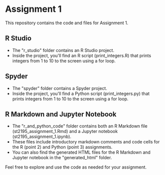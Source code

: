 # Assignment 1

This repository contains the code and files for Assignment 1.

## R Studio

- The "r_studio" folder contains an R Studio project.
- Inside the project, you'll find an R script (print_integers.R) that prints integers from 1 to 10 to the screen using a for loop.

## Spyder

- The "spyder" folder contains a Spyder project.
- Inside the project, you'll find a Python script (print_integers.py) that prints integers from 1 to 10 to the screen using a for loop.

## R Markdown and Jupyter Notebook

- The "r_and_python_code" folder contains both an R Markdown file (st2195_assignment_1.Rmd) and a Jupyter notebook (st2195_assignment_1.ipynb).
- These files include introductory markdown comments and code cells for the R (point 2) and Python (point 3) assignments.
- You can also find the generated HTML files for the R Markdown and Jupyter notebook in the "generated_html" folder.

Feel free to explore and use the code as needed for your assignment.
